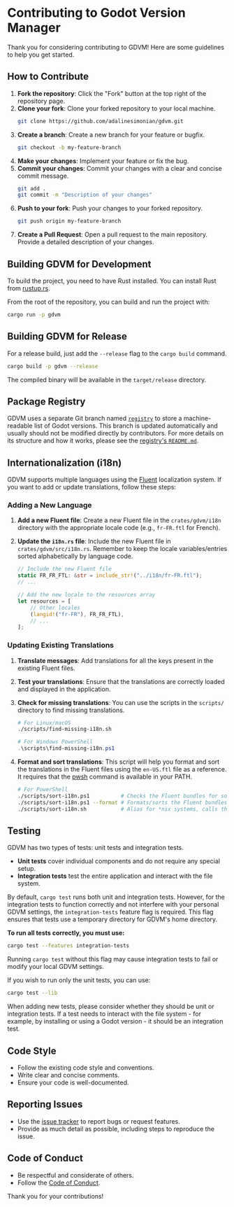 # Contributing to Godot Version Manager

Thank you for considering contributing to GDVM! Here are some guidelines to help you get started.

## How to Contribute

1. **Fork the repository**: Click the "Fork" button at the top right of the repository page.
2. **Clone your fork**: Clone your forked repository to your local machine.
   ```sh
   git clone https://github.com/adalinesimonian/gdvm.git
   ```
3. **Create a branch**: Create a new branch for your feature or bugfix.
   ```sh
   git checkout -b my-feature-branch
   ```
4. **Make your changes**: Implement your feature or fix the bug.
5. **Commit your changes**: Commit your changes with a clear and concise commit message.
   ```sh
   git add .
   git commit -m "Description of your changes"
   ```
6. **Push to your fork**: Push your changes to your forked repository.
   ```sh
   git push origin my-feature-branch
   ```
7. **Create a Pull Request**: Open a pull request to the main repository. Provide a detailed description of your changes.

## Building GDVM for Development

To build the project, you need to have Rust installed. You can install Rust from [rustup.rs](https://rustup.rs/).

From the root of the repository, you can build and run the project with:

```sh
cargo run -p gdvm
```

## Building GDVM for Release

For a release build, just add the `--release` flag to the `cargo build` command.

```sh
cargo build -p gdvm --release
```

The compiled binary will be available in the `target/release` directory.

## Package Registry

GDVM uses a separate Git branch named [`registry`](https://github.com/adalinesimonian/gdvm/tree/registry) to store a machine-readable list of Godot versions. This branch is updated automatically and usually should not be modified directly by contributors. For more details on its structure and how it works, please see the [registry's `README.md`](https://github.com/adalinesimonian/gdvm/tree/registry?tab=readme-ov-file#gdvm-package-registry).

## Internationalization (i18n)

GDVM supports multiple languages using the [Fluent](https://projectfluent.org/) localization system. If you want to add or update translations, follow these steps:

### Adding a New Language

1. **Add a new Fluent file**: Create a new Fluent file in the `crates/gdvm/i18n` directory with the appropriate locale code (e.g., `fr-FR.ftl` for French).
2. **Update the `i18n.rs` file**: Include the new Fluent file in `crates/gdvm/src/i18n.rs`. Remember to keep the locale variables/entries sorted alphabetically by language code.

   ```rust
   // Include the new Fluent file
   static FR_FR_FTL: &str = include_str!("../i18n/fr-FR.ftl");
   // ...

   // Add the new locale to the resources array
   let resources = [
       // Other locales
       (langid!("fr-FR"), FR_FR_FTL),
       // ...
   ];
   ```

### Updating Existing Translations

1. **Translate messages**: Add translations for all the keys present in the existing Fluent files.
2. **Test your translations**: Ensure that the translations are correctly loaded and displayed in the application.
3. **Check for missing translations**: You can use the scripts in the `scripts/` directory to find missing translations.

   ```sh
   # For Linux/macOS
   ./scripts/find-missing-i18n.sh
   ```

   ```powershell
   # For Windows PowerShell
   .\scripts\find-missing-i18n.ps1
   ```

4. **Format and sort translations**: This script will help you format and sort the translations in the Fluent files using the `en-US.ftl` file as a reference. It requires that the [pwsh](https://github.com/PowerShell/PowerShell) command is available in your PATH.

   ```sh
   # For PowerShell
   ./scripts/sort-i18n.ps1          # Checks the Fluent bundles for sort/format issues
   ./scripts/sort-i18n.ps1 --format # Formats/sorts the Fluent bundles
   ./scripts/sort-i18n.sh           # Alias for *nix systems, calls the PowerShell script
   ```

## Testing

GDVM has two types of tests: unit tests and integration tests.

- **Unit tests** cover individual components and do not require any special setup.
- **Integration tests** test the entire application and interact with the file system.

By default, `cargo test` runs both unit and integration tests. However, for the integration tests to function correctly and not interfere with your personal GDVM settings, the `integration-tests` feature flag is required. This flag ensures that tests use a temporary directory for GDVM's home directory.

**To run all tests correctly, you must use:**

```sh
cargo test --features integration-tests
```

Running `cargo test` without this flag may cause integration tests to fail or modify your local GDVM settings.

If you wish to run only the unit tests, you can use:

```sh
cargo test --lib
```

When adding new tests, please consider whether they should be unit or integration tests. If a test needs to interact with the file system - for example, by installing or using a Godot version - it should be an integration test.

## Code Style

- Follow the existing code style and conventions.
- Write clear and concise comments.
- Ensure your code is well-documented.

## Reporting Issues

- Use the [issue tracker](https://github.com/adalinesimonian/gdvm/issues) to report bugs or request features.
- Provide as much detail as possible, including steps to reproduce the issue.

## Code of Conduct

- Be respectful and considerate of others.
- Follow the [Code of Conduct](CODE_OF_CONDUCT.md).

Thank you for your contributions!
